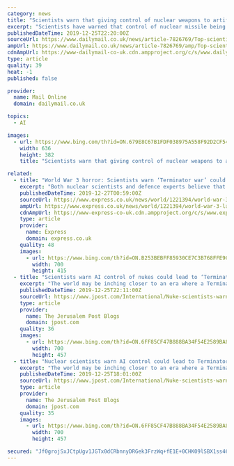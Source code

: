```yaml
---
category: news
title: "Scientists warn that giving control of nuclear weapons to artificial intelligence could lead to nuclear war"
excerpt: "Scientists have warned that control of nuclear missile being handed to artificial intelligence could lead to a 'Terminator-style' apocalyptic war. Top nuclear scientists have warned that the technology could turn on humans like in the famed Arnold Schwarzenegger 'Terminator' films. A report by experts at Cornell University warns that an ..."
publishedDateTime: 2019-12-25T22:20:00Z
sourceUrl: https://www.dailymail.co.uk/news/article-7826769/Top-scientists-warn-AI-nuclear-missiles-bring-Terminator-style-apocalypse.html
ampUrl: https://www.dailymail.co.uk/news/article-7826769/amp/Top-scientists-warn-AI-nuclear-missiles-bring-Terminator-style-apocalypse.html
cdnAmpUrl: https://www-dailymail-co-uk.cdn.ampproject.org/c/s/www.dailymail.co.uk/news/article-7826769/amp/Top-scientists-warn-AI-nuclear-missiles-bring-Terminator-style-apocalypse.html
type: article
quality: 39
heat: -1
published: false

provider:
  name: Mail Online
  domain: dailymail.co.uk

topics:
  - AI

images:
  - url: https://www.bing.com/th?id=ON.679E8C67B1FDF038975A558F92D2CF54
    width: 636
    height: 382
    title: "Scientists warn that giving control of nuclear weapons to artificial intelligence could lead to nuclear war"

related:
  - title: "World War 3 horror: Scientists warn ‘Terminator war’ could break out if AI controls nukes"
    excerpt: "Both nuclear scientists and defence experts believe that the threat of AI gaining control of nukes far exceeds the danger of AI turning on humanity. According to a report in the Bulletin of Atomic Scientist, Russia has already started to incorporate AI into its new Poseidon nuclear torpedo. The missiles were revealed by Russia’s president ..."
    publishedDateTime: 2019-12-27T00:59:00Z
    sourceUrl: https://www.express.co.uk/news/world/1221394/world-war-3-latest-artificial-intelligence-news-war-terminator
    ampUrl: https://www.express.co.uk/news/world/1221394/world-war-3-latest-artificial-intelligence-news-war-terminator/amp
    cdnAmpUrl: https://www-express-co-uk.cdn.ampproject.org/c/s/www.express.co.uk/news/world/1221394/world-war-3-latest-artificial-intelligence-news-war-terminator/amp
    type: article
    provider:
      name: Express
      domain: express.co.uk
    quality: 48
    images:
      - url: https://www.bing.com/th?id=ON.B253BEBFF85930CE7C3B768FFE9C0192
        width: 700
        height: 415
  - title: "Scientists warn AI control of nukes could lead to ‘Terminator-style’ war"
    excerpt: "The world may be inching closer to an era where a Terminator-style apocalyptic nuclear war could be possible due to yielding control over nuclear weapons to artificial intelligence (AI), according to publications by nuclear scientists and defense experts. While numerous AI experts have told the Jerusalem Post over the years that people worried ..."
    publishedDateTime: 2019-12-25T22:11:00Z
    sourceUrl: https://www.jpost.com/International/Nuke-scientists-warn-AI-control-could-lead-to-Terminator-style-nuke-war-612123
    type: article
    provider:
      name: The Jerusalem Post Blogs
      domain: jpost.com
    quality: 36
    images:
      - url: https://www.bing.com/th?id=ON.6FF85CF47B888BA34F54E2589BA8F424
        width: 700
        height: 457
  - title: "Nuclear scientists warn AI control could lead to Terminator style nuke war"
    excerpt: "The world may be inching closer to an era where a Terminator-style apocalyptic nuclear war could be possible due to yielding control over nuclear weapons to artificial intelligence (AI), according to publications by nuclear scientists and defense experts. While numerous AI experts have told the Jerusalem Post over the years that people worried ..."
    publishedDateTime: 2019-12-25T18:01:00Z
    sourceUrl: https://www.jpost.com/International/Nuke-scientists-warn-AI-control-could-lead-to-Terminator-style-nuke-war-612123
    type: article
    provider:
      name: The Jerusalem Post Blogs
      domain: jpost.com
    quality: 35
    images:
      - url: https://www.bing.com/th?id=ON.6FF85CF47B888BA34F54E2589BA8F424
        width: 700
        height: 457

secured: "Jf0grojSxJCtpUgv1JGTx0dCRbnnyDRGek3FrzWq+fE1E+0CHK09lSBX1ss46YrDrBsJ6KP8Y2fS7DaXf/2bjZSYEpXl1n8DCchIJxBbmWwtB2UKJH/YUtt4iJGZxjy7FwX49cZ+3g3zJRJtT3cq91t16qwUf5Jnwka0+l7USTkvsEZPm3lk0oPh826gM2EC99Fyw1KXqrVl7KObsVfA0Xnx3W+gZKE5Wa4Wje5M8l/DgMeH2Y4QZXk5vg9Ro9PT5OS9nrImPAJGYcQEoedEfA==;EPrXOSeZny6HkBdjhgAdmg=="
---
```


